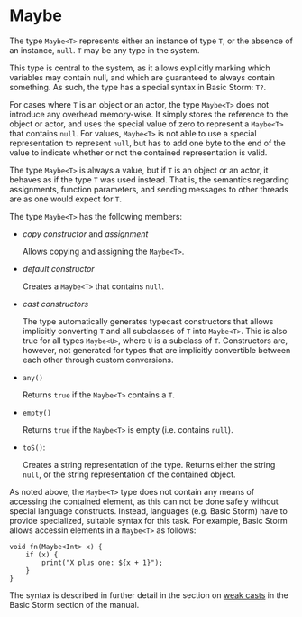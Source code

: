 Maybe
=====

The type `Maybe<T>` represents either an instance of type `T`, or the absence of an instance,
`null`. `T` may be any type in the system.

This type is central to the system, as it allows explicitly marking which variables may contain
null, and which are guaranteed to always contain something. As such, the type has a special syntax
in Basic Storm: `T?`.

For cases where `T` is an object or an actor, the type `Maybe<T>` does not introduce any overhead
memory-wise. It simply stores the reference to the object or actor, and uses the special value of
zero to represent a `Maybe<T>` that contains `null`. For values, `Maybe<T>` is not able to use a
special representation to represent `null`, but has to add one byte to the end of the value to
indicate whether or not the contained representation is valid.

The type `Maybe<T>` is always a value, but if `T` is an object or an actor, it behaves as if the
type `T` was used instead. That is, the semantics regarding assignments, function parameters, and
sending messages to other threads are as one would expect for `T`.

The type `Maybe<T>` has the following members:

- *copy constructor* and *assignment*

  Allows copying and assigning the `Maybe<T>`.

- *default constructor*

  Creates a `Maybe<T>` that contains `null`.

- *cast constructors*

  The type automatically generates typecast constructors that allows implicitly converting `T` and
  all subclasses of `T` into `Maybe<T>`. This is also true for all types `Maybe<U>`, where `U` is a
  subclass of `T`. Constructors are, however, not generated for types that are implicitly
  convertible between each other through custom conversions.

- `any()`

  Returns `true` if the `Maybe<T>` contains a `T`.

- `empty()`

  Returns `true` if the `Maybe<T>` is empty (i.e. contains `null`).

- `toS()`:

  Creates a string representation of the type. Returns either the string `null`, or the string
  representation of the contained object.


As noted above, the `Maybe<T>` type does not contain any means of accessing the contained element,
as this can not be done safely without special language constructs. Instead, languages (e.g. Basic
Storm) have to provide specialized, suitable syntax for this task. For example, Basic Storm allows
accessin elements in a `Maybe<T>` as follows:

```bs
void fn(Maybe<Int> x) {
    if (x) {
        print("X plus one: ${x + 1}");
    }
}
```

The syntax is described in further detail in the section on [weak
casts](md:/Language_Reference/Basic_Storm/Code/Type_Conversions) in the Basic Storm section of the
manual.
